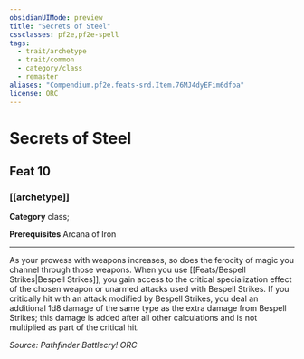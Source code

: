 ```yaml
---
obsidianUIMode: preview
title: "Secrets of Steel"
cssclasses: pf2e,pf2e-spell
tags:
  - trait/archetype
  - trait/common
  - category/class
  - remaster
aliases: "Compendium.pf2e.feats-srd.Item.76MJ4dyEFim6dfoa"
license: ORC
---
```

# Secrets of Steel
## Feat 10
### [[archetype]]

**Category** class; 



**Prerequisites** Arcana of Iron
* * *
As your prowess with weapons increases, so does the ferocity of magic you channel through those weapons. When you use [[Feats/Bespell Strikes|Bespell Strikes]], you gain access to the critical specialization effect of the chosen weapon or unarmed attacks used with Bespell Strikes. If you critically hit with an attack modified by Bespell Strikes, you deal an additional 1d8 damage of the same type as the extra damage from Bespell Strikes; this damage is added after all other calculations and is not multiplied as part of the critical hit.

*Source: Pathfinder Battlecry!*
*ORC*